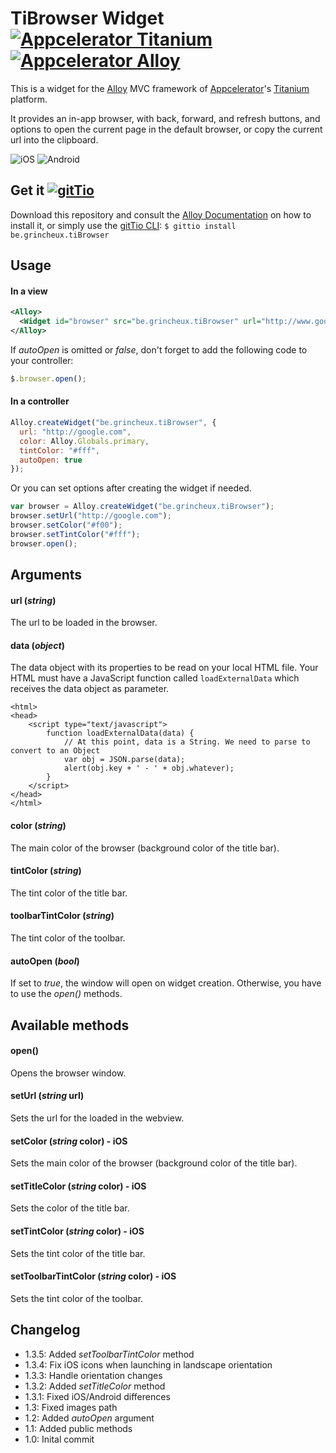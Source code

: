# TiBrowser Widget [![Appcelerator Titanium](http://www-static.appcelerator.com/badges/titanium-git-badge-sq.png)](http://appcelerator.com/titanium/) [![Appcelerator Alloy](http://www-static.appcelerator.com/badges/alloy-git-badge-sq.png)](http://appcelerator.com/alloy/)
This is a widget for the [Alloy](http://projects.appcelerator.com/alloy/docs/Alloy-bootstrap/index.html) MVC framework of [Appcelerator](http://www.appcelerator.com)'s [Titanium](http://www.appcelerator.com/platform) platform.

It provides an in-app browser, with back, forward, and refresh buttons, and options to open the current page in the default browser, or copy the current url into the clipboard.

![iOS](https://raw.githubusercontent.com/jdanthinne/tiBrowser/master/docs/capture-ios.png)
![Android](https://raw.githubusercontent.com/jdanthinne/tiBrowser/master/docs/capture-android.png)

## Get it [![gitTio](http://gitt.io/badge.png)](http://gitt.io/component/be.grincheux.tiBrowser)
Download this repository and consult the [Alloy Documentation](http://docs.appcelerator.com/titanium/latest/#!/guide/Alloy_XML_Markup-section-35621528_AlloyXMLMarkup-ImportingWidgets) on how to install it, or simply use the [gitTio CLI](http://gitt.io/cli):
`$ gittio install be.grincheux.tiBrowser`

## Usage
#### In a view
```xml
<Alloy>
  <Widget id="browser" src="be.grincheux.tiBrowser" url="http://www.google.com" color="#f00" tintColor="#fff" autoOpen="true" />
</Alloy>
```
If *autoOpen* is omitted or *false*, don't forget to add the following code to your controller:
```javascript
$.browser.open();
```
#### In a controller
```javascript
Alloy.createWidget("be.grincheux.tiBrowser", {
  url: "http://google.com",
  color: Alloy.Globals.primary,
  tintColor: "#fff",
  autoOpen: true
});
```
Or you can set options after creating the widget if needed.
```javascript
var browser = Alloy.createWidget("be.grincheux.tiBrowser");
browser.setUrl("http://google.com");
browser.setColor("#f00");
browser.setTintColor("#fff");
browser.open();
```
## Arguments
#### url (*string*)
The url to be loaded in the browser.
#### data (*object*)
The data object with its properties to be read on your local HTML file.
Your HTML must have a JavaScript function called `loadExternalData` which receives the data object as parameter.
```
<html>
<head>
    <script type="text/javascript">
        function loadExternalData(data) {
            // At this point, data is a String. We need to parse to convert to an Object
            var obj = JSON.parse(data);
            alert(obj.key + ' - ' + obj.whatever);
        }
    </script>
</head>
</html>
```
#### color (*string*)
The main color of the browser (background color of the title bar).
#### tintColor (*string*)
The tint color of the title bar.
#### toolbarTintColor (*string*)
The tint color of the toolbar.
#### autoOpen (*bool*)
If set to *true*, the window will open on widget creation. Otherwise, you have to use the *open()* methods.
## Available methods
#### open()
Opens the browser window.
#### setUrl (*string* url)
Sets the url for the loaded in the webview.
#### setColor (*string* color) - iOS
Sets the main color of the browser (background color of the title bar).
#### setTitleColor (*string* color) - iOS
Sets the color of the title bar.
#### setTintColor (*string* color) - iOS
Sets the tint color of the title bar.
#### setToolbarTintColor (*string* color) - iOS
Sets the tint color of the toolbar.

## Changelog
* 1.3.5: Added *setToolbarTintColor* method
* 1.3.4: Fix iOS icons when launching in landscape orientation
* 1.3.3: Handle orientation changes
* 1.3.2: Added *setTitleColor* method
* 1.3.1: Fixed iOS/Android differences
* 1.3: Fixed images path
* 1.2: Added *autoOpen* argument
* 1.1: Added public methods
* 1.0: Inital commit
